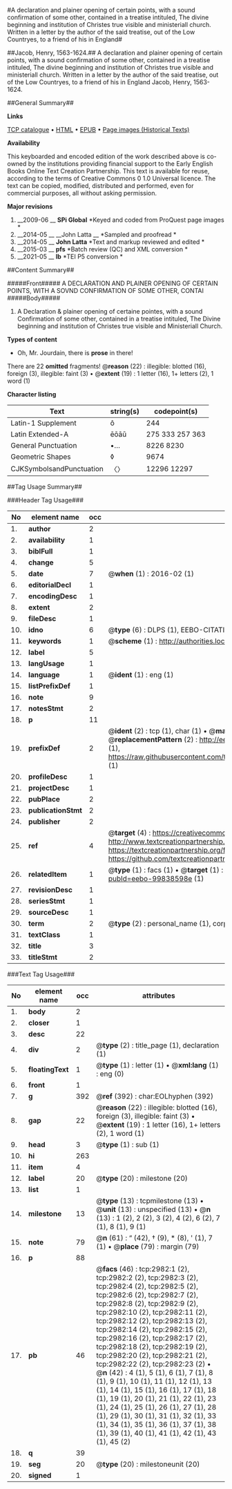 #A declaration and plainer opening of certain points, with a sound confirmation of some other, contained in a treatise intituled, The divine beginning and institution of Christes true visible and ministeriall church. Written in a letter by the author of the said treatise, out of the Low Countryes, to a friend of his in England#

##Jacob, Henry, 1563-1624.##
A declaration and plainer opening of certain points, with a sound confirmation of some other, contained in a treatise intituled, The divine beginning and institution of Christes true visible and ministeriall church. Written in a letter by the author of the said treatise, out of the Low Countryes, to a friend of his in England
Jacob, Henry, 1563-1624.

##General Summary##

**Links**

[TCP catalogue](http://www.ota.ox.ac.uk/tcp/)  • 
[HTML](http://tei.it.ox.ac.uk/tcp/Texts-HTML/free/A04/A04212.html)  • 
[EPUB](http://tei.it.ox.ac.uk/tcp/Texts-EPUB/free/A04/A04212.epub) • 
[Page images (Historical Texts)](https://historicaltexts.jisc.ac.uk/eebo-99838598e)

**Availability**

This keyboarded and encoded edition of the work described above is co-owned by the
    institutions providing financial support to the Early English Books Online Text Creation
    Partnership. This text is available for reuse, according to the terms of  Creative Commons 0 1.0 Universal
    licence. The text can be copied, modified, distributed and performed, even for commercial
    purposes, all without asking permission.

**Major revisions**

1. __2009-06 __ __SPi Global__ *Keyed and coded from ProQuest page images *
1. __2014-05 __ __John Latta __ *Sampled and proofread *
1. __2014-05 __ __John Latta__ *Text and markup reviewed and edited *
1. __2015-03 __ __pfs__ *Batch review (QC) and XML conversion *
1. __2021-05 __ __lb__ *TEI P5 conversion *

##Content Summary##

#####Front#####
A DECLARATION AND PLAINER OPENING OF CERTAIN POINTS, WITH A SOVND CONFIRMATION OF SOME OTHER, CONTAI
#####Body#####

1. A Declaration & plainer opening of certaine pointes, with a sound Confirmation of some other, contained in a treatise intituled, The Divine beginning and institution of Christes true visible and Ministeriall Church.

**Types of content**

  * Oh, Mr. Jourdain, there is **prose** in there!

There are 22 **omitted** fragments! 
 @__reason__ (22) : illegible: blotted (16), foreign (3), illegible: faint (3)  •  @__extent__ (19) : 1 letter (16), 1+ letters (2), 1 word (1)

**Character listing**


|Text|string(s)|codepoint(s)|
|---|---|---|
|Latin-1 Supplement|ô|244|
|Latin Extended-A|ēōāū|275 333 257 363|
|General Punctuation|•…|8226 8230|
|Geometric Shapes|◊|9674|
|CJKSymbolsandPunctuation|〈〉|12296 12297|

##Tag Usage Summary##

###Header Tag Usage###

|No|element name|occ|attributes|
|---|---|---|---|
|1.|__author__|2||
|2.|__availability__|1||
|3.|__biblFull__|1||
|4.|__change__|5||
|5.|__date__|7| @__when__ (1) : 2016-02 (1)|
|6.|__editorialDecl__|1||
|7.|__encodingDesc__|1||
|8.|__extent__|2||
|9.|__fileDesc__|1||
|10.|__idno__|6| @__type__ (6) : DLPS (1), EEBO-CITATION (1), VID (1), EEBO-PROQUEST (1), STC (2)|
|11.|__keywords__|1| @__scheme__ (1) : http://authorities.loc.gov/ (1)|
|12.|__label__|5||
|13.|__langUsage__|1||
|14.|__language__|1| @__ident__ (1) : eng (1)|
|15.|__listPrefixDef__|1||
|16.|__note__|9||
|17.|__notesStmt__|2||
|18.|__p__|11||
|19.|__prefixDef__|2| @__ident__ (2) : tcp (1), char (1)  •  @__matchPattern__ (2) : ([0-9\-]+):([0-9IVX]+) (1), (.+) (1)  •  @__replacementPattern__ (2) : http://eebo.chadwyck.com/downloadtiff?vid=$1&page=$2 (1), https://raw.githubusercontent.com/textcreationpartnership/Texts/master/tcpchars.xml#$1 (1)|
|20.|__profileDesc__|1||
|21.|__projectDesc__|1||
|22.|__pubPlace__|2||
|23.|__publicationStmt__|2||
|24.|__publisher__|2||
|25.|__ref__|4| @__target__ (4) : https://creativecommons.org/publicdomain/zero/1.0/ (1), http://www.textcreationpartnership.org/docs/. (1), https://textcreationpartnership.org/faq/#faq05 (1), https://github.com/textcreationpartnership (1)|
|26.|__relatedItem__|1| @__type__ (1) : facs (1)  •  @__target__ (1) : https://data.historicaltexts.jisc.ac.uk/view?pubId=eebo-99838598e (1)|
|27.|__revisionDesc__|1||
|28.|__seriesStmt__|1||
|29.|__sourceDesc__|1||
|30.|__term__|2| @__type__ (2) : personal_name (1), corporate_name (1)|
|31.|__textClass__|1||
|32.|__title__|3||
|33.|__titleStmt__|2||


###Text Tag Usage###

|No|element name|occ|attributes|
|---|---|---|---|
|1.|__body__|2||
|2.|__closer__|1||
|3.|__desc__|22||
|4.|__div__|2| @__type__ (2) : title_page (1), declaration (1)|
|5.|__floatingText__|1| @__type__ (1) : letter (1)  •  @__xml:lang__ (1) : eng (0)|
|6.|__front__|1||
|7.|__g__|392| @__ref__ (392) : char:EOLhyphen (392)|
|8.|__gap__|22| @__reason__ (22) : illegible: blotted (16), foreign (3), illegible: faint (3)  •  @__extent__ (19) : 1 letter (16), 1+ letters (2), 1 word (1)|
|9.|__head__|3| @__type__ (1) : sub (1)|
|10.|__hi__|263||
|11.|__item__|4||
|12.|__label__|20| @__type__ (20) : milestone (20)|
|13.|__list__|1||
|14.|__milestone__|13| @__type__ (13) : tcpmilestone (13)  •  @__unit__ (13) : unspecified (13)  •  @__n__ (13) : 1 (2), 2 (2), 3 (2), 4 (2), 6 (2), 7 (1), 8 (1), 9 (1)|
|15.|__note__|79| @__n__ (61) : “ (42), † (9), * (8), ' (1), 7 (1)  •  @__place__ (79) : margin (79)|
|16.|__p__|88||
|17.|__pb__|46| @__facs__ (46) : tcp:2982:1 (2), tcp:2982:2 (2), tcp:2982:3 (2), tcp:2982:4 (2), tcp:2982:5 (2), tcp:2982:6 (2), tcp:2982:7 (2), tcp:2982:8 (2), tcp:2982:9 (2), tcp:2982:10 (2), tcp:2982:11 (2), tcp:2982:12 (2), tcp:2982:13 (2), tcp:2982:14 (2), tcp:2982:15 (2), tcp:2982:16 (2), tcp:2982:17 (2), tcp:2982:18 (2), tcp:2982:19 (2), tcp:2982:20 (2), tcp:2982:21 (2), tcp:2982:22 (2), tcp:2982:23 (2)  •  @__n__ (42) : 4 (1), 5 (1), 6 (1), 7 (1), 8 (1), 9 (1), 10 (1), 11 (1), 12 (1), 13 (1), 14 (1), 15 (1), 16 (1), 17 (1), 18 (1), 19 (1), 20 (1), 21 (1), 22 (1), 23 (1), 24 (1), 25 (1), 26 (1), 27 (1), 28 (1), 29 (1), 30 (1), 31 (1), 32 (1), 33 (1), 34 (1), 35 (1), 36 (1), 37 (1), 38 (1), 39 (1), 40 (1), 41 (1), 42 (1), 43 (1), 45 (2)|
|18.|__q__|39||
|19.|__seg__|20| @__type__ (20) : milestoneunit (20)|
|20.|__signed__|1||
